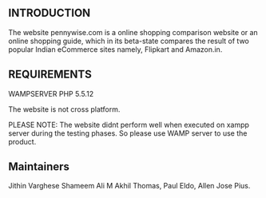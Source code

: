 INTRODUCTION
---------------------
The website pennywise.com is a online shopping comparison website or an online shopping guide, which in its beta-state compares the result
of two popular Indian eCommerce sites namely, Flipkart and Amazon.in. 


REQUIREMENTS
----------------------
WAMPSERVER
PHP 5.5.12

The website is not cross platform.


PLEASE NOTE: The website didnt perform well when executed on xampp server during the testing phases. So please use WAMP server to use the product.


Maintainers
----------------
Jithin Varghese
Shameem Ali M
Akhil Thomas,
Paul Eldo,
Allen Jose Pius.

